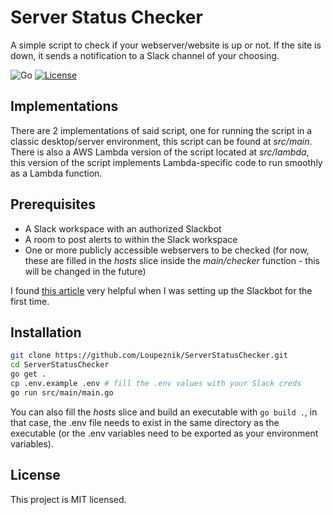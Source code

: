# Server Status Checker
A simple script to check if your webserver/website is up or not. If the site is down, it sends a notification to a Slack channel of your choosing.

![Go](https://img.shields.io/badge/go-%2300ADD8.svg?style=for-the-badge&logo=go&logoColor=white)
[![License](https://img.shields.io/github/license/Loupeznik/ServerStatusChecker?style=for-the-badge)](./LICENSE)

## Implementations
There are 2 implementations of said script, one for running the script in a classic desktop/server environment, this script can be found at *src/main*. There is
also a AWS Lambda version of the script located at *src/lambda*, this version of the script implements Lambda-specific code to run smoothly as a Lambda function.

## Prerequisites
- A Slack workspace with an authorized Slackbot
- A room to post alerts to within the Slack workspace
- One or more publicly accessible webservers to be checked (for now, these are filled in the *hosts* slice inside the *main/checker* function - this will be changed in the future)

I found [this article](https://golangdocs.com/golang-create-your-own-slack-bot) very helpful when I was setting up the Slackbot for the first time.

## Installation
```bash
git clone https://github.com/Loupeznik/ServerStatusChecker.git
cd ServerStatusChecker
go get .
cp .env.example .env # fill the .env values with your Slack creds
go run src/main/main.go
```

You can also fill the *hosts* slice and build an executable with `go build .`, in that case, the .env file needs to exist in the same directory as the executable (or the .env variables need to be exported as your environment variables).

## License
This project is MIT licensed.

